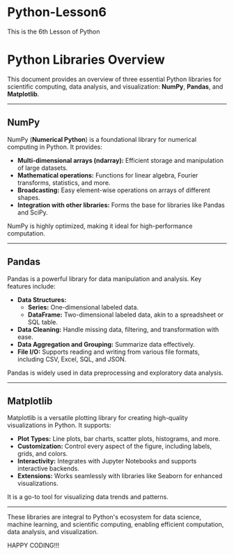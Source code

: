 # Python-Lesson6
This is the 6th Lesson of Python 

# Python Libraries Overview
This document provides an overview of three essential Python libraries for scientific computing, data analysis, and visualization: **NumPy**, **Pandas**, and **Matplotlib**.

---

## NumPy
NumPy (**Numerical Python**) is a foundational library for numerical computing in Python. It provides:
- **Multi-dimensional arrays (ndarray):** Efficient storage and manipulation of large datasets.
- **Mathematical operations:** Functions for linear algebra, Fourier transforms, statistics, and more.
- **Broadcasting:** Easy element-wise operations on arrays of different shapes.
- **Integration with other libraries:** Forms the base for libraries like Pandas and SciPy.

NumPy is highly optimized, making it ideal for high-performance computation.

---

## Pandas
Pandas is a powerful library for data manipulation and analysis. Key features include:
- **Data Structures:**
  - **Series:** One-dimensional labeled data.
  - **DataFrame:** Two-dimensional labeled data, akin to a spreadsheet or SQL table.
- **Data Cleaning:** Handle missing data, filtering, and transformation with ease.
- **Data Aggregation and Grouping:** Summarize data effectively.
- **File I/O:** Supports reading and writing from various file formats, including CSV, Excel, SQL, and JSON.

Pandas is widely used in data preprocessing and exploratory data analysis.

---

## Matplotlib
Matplotlib is a versatile plotting library for creating high-quality visualizations in Python. It supports:
- **Plot Types:** Line plots, bar charts, scatter plots, histograms, and more.
- **Customization:** Control every aspect of the figure, including labels, grids, and colors.
- **Interactivity:** Integrates with Jupyter Notebooks and supports interactive backends.
- **Extensions:** Works seamlessly with libraries like Seaborn for enhanced visualizations.

It is a go-to tool for visualizing data trends and patterns.

---

These libraries are integral to Python's ecosystem for data science, machine learning, and scientific computing, enabling efficient computation, data analysis, and visualization.

HAPPY CODING!!!